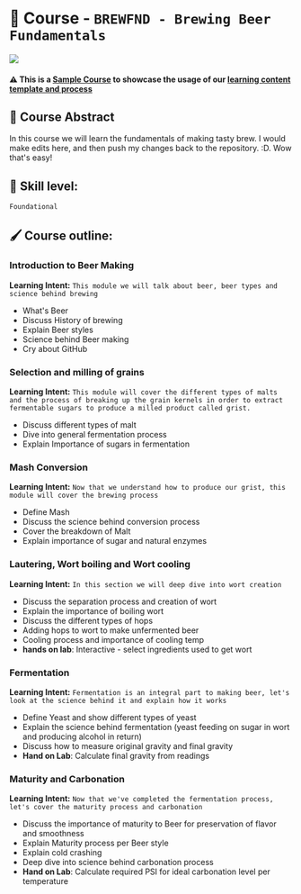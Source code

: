 # 📕 Course - `BREWFND - Brewing Beer Fundamentals `


![](https://images.firstwefeast.com/complex/image/upload/c_limit,f_auto,fl_lossy,q_auto,w_1100/xqfljrzvoslzgmtaapp4.gif)

#### ⚠️ This is a <u>Sample Course</u> to showcase the usage of our [learning content template and process️](https://github.com/Cisco-Learning/Learning-Content-Template) 
## 📃 Course Abstract

In this course we will learn the fundamentals of making tasty brew. I would make edits here, and then push my changes back to the repository. :D. Wow that's easy!

## 📐 Skill level:
`Foundational`

## 🖌 Course outline:
### Introduction to Beer Making
**Learning Intent:** `This module we will talk about beer, beer types and science behind brewing`
- What's Beer
- Discuss History of brewing
- Explain Beer styles
- Science behind Beer making
- Cry about GitHub


### Selection and milling of grains 
**Learning Intent:** `This module will cover the different types of malts and the process of breaking up the grain kernels in order to extract fermentable sugars to produce a milled product called grist.`
- Discuss different types of malt
- Dive into general fermentation process 
- Explain Importance of sugars in fermentation


### Mash Conversion
**Learning Intent:** `Now that we understand how to produce our grist, this module will cover the brewing process`
- Define Mash
- Discuss the science behind conversion process 
- Cover the breakdown of Malt
- Explain importance of sugar and natural enzymes


### Lautering, Wort boiling and Wort cooling
**Learning Intent:** `In this section we will deep dive into wort creation`
- Discuss the separation process and creation of wort
- Explain the importance of boiling wort 
- Discuss the different types of hops
- Adding hops to wort to make unfermented beer 
- Cooling process and importance of cooling temp 
- **hands on lab**: Interactive - select ingredients used to get wort 


### Fermentation
**Learning Intent:** `Fermentation is an integral part to making beer, let's look at the science behind it and explain how it works`
- Define Yeast and show different types of yeast
- Explain the science behind fermentation (yeast feeding on sugar in wort and producing alcohol in return)
- Discuss how to measure original gravity and final gravity
- **Hand on Lab**: Calculate final gravity from readings


### Maturity and Carbonation 
**Learning Intent:** `Now that we've completed the fermentation process, let's cover the maturity process and carbonation`
- Discuss the importance of maturity to Beer for preservation of flavor and smoothness 
- Explain Maturity process  per Beer style
- Explain cold crashing
- Deep dive into science behind carbonation process 
- **Hand on Lab**: Calculate required PSI for ideal carbonation level per temperature 
